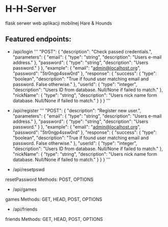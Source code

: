# H-H-Server
flask serwer web aplikacji mobilnej Hare & Hounds

## Featured endpoints:


- /api/login
'''
"POST": {
                "description": "Check passed credentials.",
                "parameters": {
                    "email": {
                        "type": "string",
                        "description": "Users e-mail address."
                    },
                    "password": {
                        "type": "string",
                        "description": "Users password."
                    }
                },
                "example": {
                    "email": "admin@localhost.org",
                    "password": "5tr0ngp4ssw0rd"
                },
                "response": {
                    "success": {
                        "type": "boolean",
                        "description": "True if found user matching email and password. False otherwise."
                    },
                    "userId": {
                        "type": "integer",
                        "description": "Users ID from database. Null/None if failed to match."
                    },
                    "nickName": {
                        "type": "string",
                        "description": "Users nick name form database. Null/None if failed to match."
                    }
                }
            }
'''

- /api/register
'''
"POST": {
                "description": "Register new user.",
                "parameters": {
                    "email": {
                        "type": "string",
                        "description": "Users e-mail address."
                    },
                    "password": {
                        "type": "string",
                        "description": "Users password."
                    }
                },
                "example": {
                    "email": "admin@localhost.org",
                    "password": "5tr0ngp4ssw0rd"
                },
                "response": {
                    "success": {
                        "type": "boolean",
                        "description": "True if found user matching email and password. False otherwise."
                    },
                    "userId": {
                        "type": "integer",
                        "description": "Users ID from database. Null/None if failed to match."
                    },
                    "nickName": {
                        "type": "string",
                        "description": "Users nick name form database. Null/None if failed to match."
                    }
                }
            }
'''

- /api/resetpswd

resetPassword
Methods: POST, OPTIONS

- /api/games

games
Methods: GET, HEAD, POST, OPTIONS

- /api/friends

friends
Methods: GET, HEAD, POST, OPTIONS

